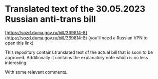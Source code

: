 # Translated text of the 30.05.2023 Russian anti-trans bill

[https://sozd.duma.gov.ru/bill/369814-8](https://sozd.duma.gov.ru/bill/369814-8) (you'll need a Russian VPN to open this link)

This repository contains translated text of the actual bill that is soon to be approved. Additionally it contains the explanatory note which is no less interesting.

With some relevant comments.
